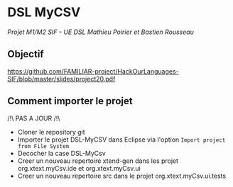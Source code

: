 # DSL MyCSV
*Projet M1/M2 SIF - UE DSL*
*Mathieu Poirier et Bastien Rousseau*

## Objectif

https://github.com/FAMILIAR-project/HackOurLanguages-SIF/blob/master/slides/project20.pdf

## Comment importer le projet
/!\ PAS A JOUR /!\
- Cloner le repository git
- Importer le projet DSL-MyCSV dans Eclipse via l'option `Import project from File System`
- Decocher la case DSL-MyCsv
- Creer un nouveau repertoire xtend-gen dans les projet org.xtext.myCsv.ide et org.xtext.myCsv.ui
- Creer un nouveau repertoire src dans le projet org.xtext.myCsv.ui.tests
